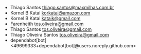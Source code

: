 * Thiago Santos <thiago.santos@maxmilhas.com.br>
* Kornel B Katai <korkatai@amazon.com>
* Kornel B Katai <kataik@gmail.com>
* Farenheith <tos.oliveira@gmail.com>
* Thiago Santos <tos.oliveira@gmail.com>
* Thiago Oliveira Santos <tos.oliveira@gmail.com>
* dependabot[bot] <49699333+dependabot[bot]@users.noreply.github.com>
